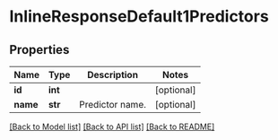 # InlineResponseDefault1Predictors

## Properties
Name | Type | Description | Notes
------------ | ------------- | ------------- | -------------
**id** | **int** |  | [optional] 
**name** | **str** | Predictor name. | [optional] 

[[Back to Model list]](../README.md#documentation-for-models) [[Back to API list]](../README.md#documentation-for-api-endpoints) [[Back to README]](../README.md)



